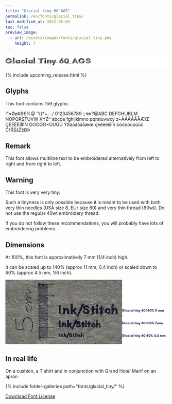 ```yaml
---
title: "Glacial tiny 60 AGS"
permalink: /en/fonts/glacial_tiny/
last_modified_at: 2022-05-05
toc: false
preview_image:
  - url: /assets/images/fonts/glacial_tiny.png
    height: 7
---
```

![glacial_tiny](/assets/images/fonts/glacial_tiny.png)

{% include upcoming_release.html %}
## Glyphs

This font contains 159 glyphs:
	
!"»Øø#$€%@
'’()*+,-./
0123456789
:;<=>?@ABC
DEFGHIJKLM
NOPQRSTUVW
XYZ^`abcde
fghijklmno
pqrstuvwxy
z~ÀÁÂÃÄÅÆŒ
ÇÈÉÊËÌÍÎÏÑ
ÒÓÔÕÖ×ÙÚÛÜ
Ýßàáâãäåæœ
çèéêëìíîïñ
òóôõöúùûüč
ČřŘŠšŽžÐÞ

## Remark 
This font allows  multiline text to be embroidered alternatively from left to right and from right to left.


## Warning

This font is very very tiny.

Such a tinyness is only possible because it is meant to be used with both very thin needles (USA size 8, EUr size 60) and very thin thread (60wt).
Do not use the regular 40wt embroidery thread.

If you do not follow these recommendations, you will probably have lots of embroidering problems.

## Dimensions

At 100%, this font is approximatively 7 mm (1/4 inch) high.

It can be scaled up to 140% (approx 11 mm, 0.4 inch) or scaled down to 60% (approx 4.5 mm, 1/6  inch).


![Dimensions Glacialtiny](/assets/images/fonts/Sizing/glacialsizing.jpg)



## In real life

On a cushion, a T shirt and  in conjunction with Grand Hotel Marif on an apron 

{% include folder-galleries path="fonts/glacial_tiny/" %}


[Download Font License](https://github.com/inkstitch/inkstitch/tree/main/fonts/glacial_tiny/LICENSE)
